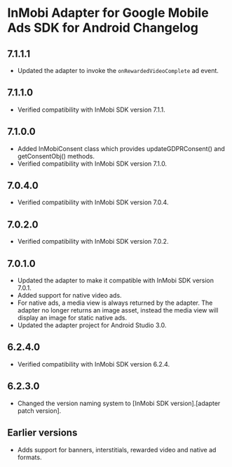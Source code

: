 # InMobi Adapter for Google Mobile Ads SDK for Android Changelog

## 7.1.1.1
- Updated the adapter to invoke the `onRewardedVideoComplete` ad event.

## 7.1.1.0
- Verified compatibility with InMobi SDK version 7.1.1.

## 7.1.0.0
- Added InMobiConsent class which provides updateGDPRConsent() and getConsentObj() methods.
- Verified compatibility with InMobi SDK version 7.1.0.

## 7.0.4.0
- Verified compatibility with InMobi SDK version 7.0.4.

## 7.0.2.0
- Verified compatibility with InMobi SDK version 7.0.2.

## 7.0.1.0
- Updated the adapter to make it compatible with InMobi SDK version 7.0.1.
- Added support for native video ads.
- For native ads, a media view is always returned by the adapter. The adapter
  no longer returns an image asset, instead the media view will display an image
  for static native ads.
- Updated the adapter project for Android Studio 3.0.

## 6.2.4.0
- Verified compatibility with InMobi SDK version 6.2.4.

## 6.2.3.0
- Changed the version naming system to
  [InMobi SDK version].[adapter patch version].

## Earlier versions
- Adds support for banners, interstitials, rewarded video and native ad formats.
